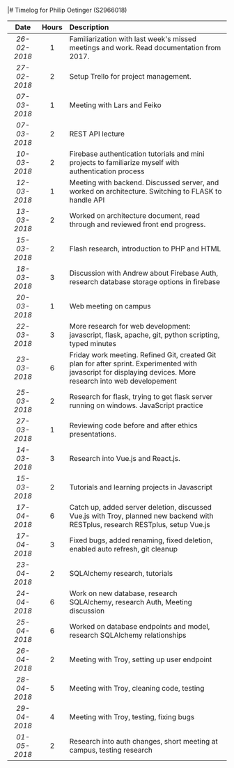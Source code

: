 
|# Timelog for Philip Oetinger (S2966018)

| Date         | Hours | Description                                                                                                                                                   |
| :---:        | :---: | :---                                                                                                                                                          |
| *26-02-2018* |     1 | Familiarization with last week's missed meetings and work. Read documentation from 2017.                                                                      |
| *27-02-2018* |     2 | Setup Trello for project management.                                                                                                                          |
| *07-03-2018* |     1 | Meeting with Lars and Feiko                                                                                                                                   |
| *07-03-2018* |     2 | REST API lecture                                                                                                                                              |
| *10-03-2018* |     2 | Firebase authentication tutorials and mini projects to familiarize myself with authentication process                                                         |
| *12-03-2018* |     1 | Meeting with backend. Discussed server, and worked on architecture. Switching to FLASK to handle API                                                          |
| *13-03-2018* |     2 | Worked on architecture document, read through and reviewed front end progress.                                                                                |
| *15-03-2018* |     2 | Flash research, introduction to PHP and HTML                                                                                                                  |
| *18-03-2018* |     3 | Discussion with Andrew about Firebase Auth, research database storage options in firebase                                                                     |
| *20-03-2018* |     1 | Web meeting on campus                                                                                                                                         |
| *22-03-2018* |     3 | More research for web development: javascript, flask, apache, git, python scripting, typed minutes                                                            |
| *23-03-2018* |     6 | Friday work meeting. Refined Git, created Git plan for after sprint. Experimented with javascript for displaying devices. More research into web developement |
| *25-03-2018* |     2 | Research for flask, trying to get flask server running on windows. JavaScript practice                                                                        |
| *27-03-2018* |     1 | Reviewing code before and after ethics presentations.                                                                                                         |
| *14-03-2018* |     3 | Research into Vue.js and React.js.                                                                                                                            |
| *15-03-2018* |     2 | Tutorials and learning projects in Javascript                                                                                                                 |
| *17-04-2018* |     6 | Catch up, added server deletion, discussed Vue.js with Troy, planned new backend with RESTplus, research RESTplus, setup Vue.js                               |
| *17-04-2018* |     3 | Fixed bugs, added renaming, fixed deletion, enabled auto refresh, git cleanup                                                                                 |
| *23-04-2018* |     2 | SQLAlchemy research, tutorials                                                                                                                                |
| *24-04-2018* |     6 | Work on new database, research SQLAlchemy, research Auth, Meeting discussion                                                                                  |
| *25-04-2018* |     6 | Worked on database endpoints and model, research SQLAlchemy relationships                                                                                     |
| *26-04-2018* |     2 | Meeting with Troy, setting up user endpoint                                                                                                                   |
| *28-04-2018* |     5 | Meeting with Troy, cleaning code, testing                                                                                                                     |
| *29-04-2018* |     4 | Meeting with Troy, testing, fixing bugs                                                                                                                       |
| *01-05-2018* |     2 | Research into auth changes, short meeting at campus, testing research                                                                                         |
